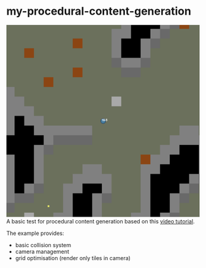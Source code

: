 # my-procedural-content-generation
![img](./doc/procedural.png)
A basic test for procedural content generation based on this [video tutorial]().

The example provides:
- basic collision system
- camera management
- grid optimisation (render only tiles in camera)